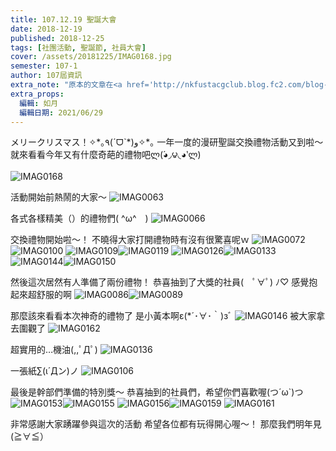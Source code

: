 ```yaml
---
title: 107.12.19 聖誕大會
date: 2018-12-19
published: 2018-12-25
tags: [社團活動, 聖誕節, 社員大會]
cover: /assets/20181225/IMAG0168.jpg
semester: 107-1
author: 107屆資訊
extra_note: "原本的文章在<a href='http://nkfustacgclub.blog.fc2.com/blog-entry-56.html'>這裡</a>"
extra_props:
  編輯: 如月
  編輯日期: 2021/06/29
---
```


メリークリスマス！✧\*｡٩(ˊᗜˋ\*)و✧*｡
一年一度的漫研聖誕交換禮物活動又到啦～
就來看看今年又有什麼奇葩的禮物吧ლ(́◕◞౪◟◕‵ლ)

![IMAG0168](/assets/20181225/IMAG0168.jpg)

活動開始前熱鬧的大家～
![IMAG0063](/assets/20181225/IMAG0063.jpg)

各式各樣精美（）的禮物們( \^ω^　)
![IMAG0066](/assets/20181225/IMAG0066.jpg)

交換禮物開始啦～！
不曉得大家打開禮物時有沒有很驚喜呢ｗ
![IMAG0072](/assets/20181225/IMAG0072.jpg)![IMAG0100](/assets/20181225/IMAG0100.jpg)
![IMAG0109](/assets/20181225/IMAG0109.jpg)![IMAG0119](/assets/20181225/IMAG0119.jpg)
![IMAG0126](/assets/20181225/IMAG0126.jpg)![IMAG0133](/assets/20181225/IMAG0133.jpg)
![IMAG0144](/assets/20181225/IMAG0144.jpg)![IMAG0150](/assets/20181225/IMAG0150.jpg)

然後這次居然有人準備了兩份禮物！
恭喜抽到了大獎的社員(　ﾟ∀ﾟ) ﾉ♡
感覺抱起來超舒服的啊
![IMAG0086](/assets/20181225/IMAG0086.jpg)![IMAG0089](/assets/20181225/IMAG0089.jpg)


那麼該來看看本次神奇的禮物了
是小黃本啊ε(*´･∀･｀)зﾞ
![IMAG0146](/assets/20181225/IMAG0146.jpg)
被大家拿去圍觀了
![IMAG0162](/assets/20181225/IMAG0162.jpg)

超實用的…機油(,,ﾟДﾟ)
![IMAG0136](/assets/20181225/IMAG0136.jpg)

一張紙∑(ι´Дン)ノ
![IMAG0106](/assets/20181225/IMAG0106.jpg)


最後是幹部們準備的特別獎～
恭喜抽到的社員們，希望你們喜歡喔(つ´ω`)つ
![IMAG0153](/assets/20181225/IMAG0153.jpg)![IMAG0155](/assets/20181225/IMAG0155.jpg)
![IMAG0156](/assets/20181225/IMAG0156.jpg)![IMAG0159](/assets/20181225/IMAG0159.jpg)
![IMAG0161](/assets/20181225/IMAG0161.jpg)

非常感謝大家踴躍參與這次的活動
希望各位都有玩得開心喔～！
那麼我們明年見(≧∀≦）
